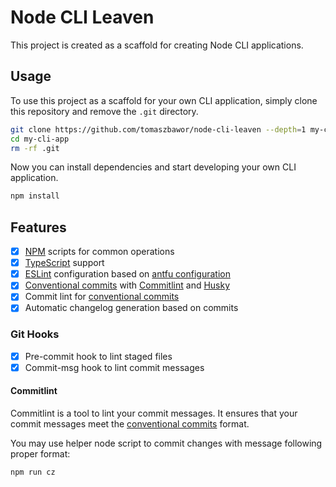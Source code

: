 # Node CLI Leaven

This project is created as a scaffold for creating Node CLI applications.

## Usage 

To use this project as a scaffold for your own CLI application, 
simply clone this repository and remove the `.git` directory.

```bash
git clone https://github.com/tomaszbawor/node-cli-leaven --depth=1 my-cli-app
cd my-cli-app
rm -rf .git
```

Now you can install dependencies and start developing your own CLI application.

```bash
npm install
```

## Features

- [x] [NPM](https://www.npmjs.com/) scripts for common operations
- [x] [TypeScript](https://www.typescriptlang.org/) support
- [x] [ESLint](https://eslint.org/) configuration based on [antfu configuration](https://github.com/antfu/eslint-config)
- [x] [Conventional commits](https://www.conventionalcommits.org/en/v1.0.0/) with [Commitlint](https://commitlint.js.org/#/) and [Husky](https://typicode.github.io/husky/#/)
- [x] Commit lint for [conventional commits](https://www.conventionalcommits.org/en/v1.0.0/)
- [x] Automatic changelog generation based on commits

### Git Hooks
- [x] Pre-commit hook to lint staged files
- [x] Commit-msg hook to lint commit messages

#### Commitlint
Commitlint is a tool to lint your commit messages. It ensures that your commit messages meet the [conventional commits](https://www.conventionalcommits.org/en/v1.0.0/) format.

You may use helper node script to commit changes with message following proper format:

```bash
npm run cz
```

